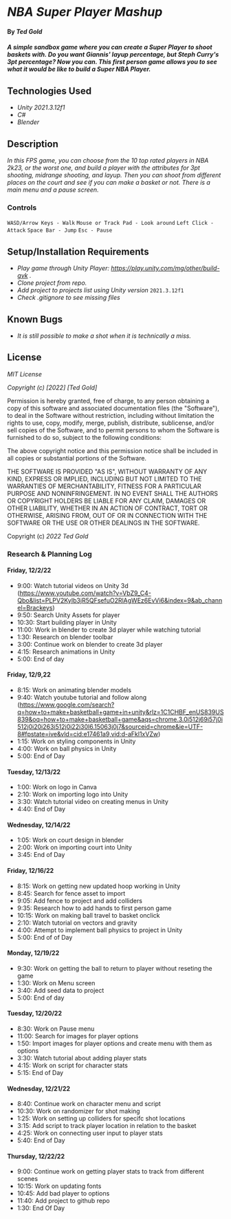 # _NBA Super Player Mashup_

#### By _Ted Gold_

#### _A simple sandbox game where you can create a Super Player to shoot baskets with. Do you want Giannis' layup percentage, but Steph Curry's 3pt percentage? Now you can. This first person game allows you to see what it would be like to build a Super NBA Player._

## Technologies Used

* _Unity 2021.3.12f1_
* _C#_
* _Blender_

## Description

_In this FPS game, you can choose from the 10 top rated players in NBA 2k23, or the worst one, and build a player with the attributes for 3pt shooting, midrange shooting, and layup. Then you can shoot from different places on the court and see if you can make a basket or not. There is a main menu and a pause screen._

### Controls
``` WASD/Arrow Keys - Walk ```
``` Mouse or Track Pad - Look around ```
``` Left Click - Attack ```
``` Space Bar - Jump ```
``` Esc - Pause ```

## Setup/Installation Requirements
* _Play game through Unity Player: https://play.unity.com/mg/other/build-gvk ._
* _Clone project from repo._
* _Add project to projects list using Unity version_ ``` 2021.3.12f1 ```
* _Check .gitignore to see missing files_

## Known Bugs
* _It is still possible to make a shot when it is technically a miss._

## License

_MIT License_

_Copyright (c) [2022] [Ted Gold]_

Permission is hereby granted, free of charge, to any person obtaining a copy
of this software and associated documentation files (the "Software"), to deal
in the Software without restriction, including without limitation the rights
to use, copy, modify, merge, publish, distribute, sublicense, and/or sell
copies of the Software, and to permit persons to whom the Software is
furnished to do so, subject to the following conditions:

The above copyright notice and this permission notice shall be included in all
copies or substantial portions of the Software.

THE SOFTWARE IS PROVIDED "AS IS", WITHOUT WARRANTY OF ANY KIND, EXPRESS OR
IMPLIED, INCLUDING BUT NOT LIMITED TO THE WARRANTIES OF MERCHANTABILITY,
FITNESS FOR A PARTICULAR PURPOSE AND NONINFRINGEMENT. IN NO EVENT SHALL THE
AUTHORS OR COPYRIGHT HOLDERS BE LIABLE FOR ANY CLAIM, DAMAGES OR OTHER
LIABILITY, WHETHER IN AN ACTION OF CONTRACT, TORT OR OTHERWISE, ARISING FROM,
OUT OF OR IN CONNECTION WITH THE SOFTWARE OR THE USE OR OTHER DEALINGS IN THE
SOFTWARE.

Copyright (c) _2022_ _Ted Gold_

### Research & Planning Log
#### Friday, 12/2/22
* 9:00: Watch tutorial videos on Unity 3d (https://www.youtube.com/watch?v=VbZ9_C4-Qbo&list=PLPV2KyIb3jR5QFsefuO2RlAgWEz6EvVi6&index=9&ab_channel=Brackeys)
* 9:50: Search Unity Assets for player
* 10:30: Start building player in Unity
* 11:00: Work in blender to create 3d player while watching tutorial
* 1:30: Research on blender toolbar
* 3:00: Continue work on blender to create 3d player
* 4:15: Research animations in Unity
* 5:00: End of day

#### Friday, 12/9,22
* 8:15: Work on animating blender models
* 9:40: Watch youtube tutorial and follow along (https://www.google.com/search?q=how+to+make+basketball+game+in+unity&rlz=1C1CHBF_enUS839US839&oq=how+to+make+basketball+game&aqs=chrome.3.0i512j69i57j0i512j0i20i263i512j0i22i30l6.15063j0j7&sourceid=chrome&ie=UTF-8#fpstate=ive&vld=cid:e17461a9,vid:d-aFkl1xVZw)
* 1:15: Work on styling components in Unity
* 4:00: Work on ball physics in Unity
* 5:00: End of Day

#### Tuesday, 12/13/22
* 1:00: Work on logo in Canva
* 2:10: Work on importing logo into Unity
* 3:30: Watch tutorial video on creating menus in Unity
* 4:40: End of Day

#### Wednesday, 12/14/22
* 1:05: Work on court design in blender
* 2:00: Work on importing court into Unity
* 3:45: End of Day

#### Friday, 12/16/22
* 8:15: Work on getting new updated hoop working in Unity
* 8:45: Search for fence asset to import
* 9:05: Add fence to project and add colliders
* 9:35: Research how to add hands to first person game
* 10:15: Work on making ball travel to basket onclick
* 2:10: Watch tutorial on vectors and gravity
* 4:00: Attempt to implement ball physics to project in Unity
* 5:00: End of of Day

#### Monday, 12/19/22
* 9:30: Work on getting the ball to return to player without reseting the game
* 1:30: Work on Menu screen
* 3:40: Add seed data to project
* 5:00: End of day

#### Tuesday, 12/20/22
* 8:30: Work on Pause menu
* 11:00: Search for images for player options
* 1:50: Import images for player options and create menu with them as options
* 3:30: Watch tutorial about adding player stats
* 4:15: Work on script for character stats
* 5:15: End of Day

#### Wednesday, 12/21/22
* 8:40: Continue work on character menu and script
* 10:30: Work on randomizer for shot making
* 1:25: Work on setting up colliders for specifc shot locations
* 3:15: Add script to track player location in relation to the basket
* 4:25: Work on connecting user input to player stats
* 5:40: End of Day

#### Thursday, 12/22/22
* 9:00: Continue work on getting player stats to track from different scenes
* 10:15: Work on updating fonts
* 10:45: Add bad player to options
* 11:40: Add project to github repo
* 1:30: End Of Day
